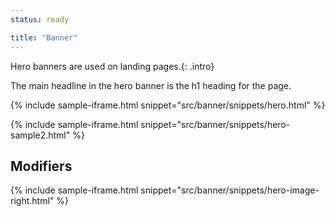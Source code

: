 ```yaml
---
status: ready

title: "Banner"
---
```


Hero banners are used on landing pages.{: .intro}

The main headline in the hero banner is the h1 heading for the page. 

{% include sample-iframe.html snippet="src/banner/snippets/hero.html" %}

{% include sample-iframe.html snippet="src/banner/snippets/hero-sample2.html" %}

## Modifiers

{% include sample-iframe.html snippet="src/banner/snippets/hero-image-right.html" %}
